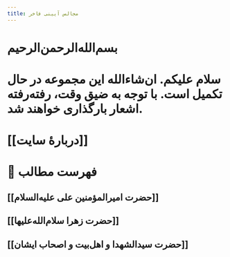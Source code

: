 ```yaml
---
title: مجالس آیینی فاخر
---
```


# بسم‌الله‌الرحمن‌الرحیم
# سلام علیکم. ان‌شاءالله این مجموعه در حال تکمیل است. با توجه به ضیق وقت، رفته‌رفته اشعار بارگذاری خواهند شد.

# [[دربارۀ سایت]]
# 📝 فهرست مطالب
## [[حضرت امیرالمؤمنین علی علیه‌السلام]]
## [[حضرت زهرا سلام‌الله‌علیها]]
## [[حضرت سیدالشهدا و اهل‌بیت و اصحاب ایشان]]



